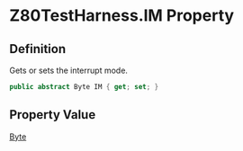 # Z80TestHarness.IM Property
## Definition

Gets or sets the interrupt mode.

```c#
public abstract Byte IM { get; set; }
```

## Property Value

[Byte](https://learn.microsoft.com/en-gb/dotnet/api/System.Byte)

